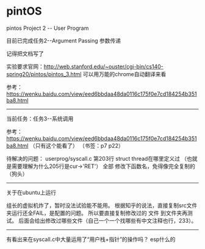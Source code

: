 # pintOS

pintos Project 2 -- User Program

目前已完成任务2--Argument Passing 参数传递

记得把文档写了

实验要求官网：http://web.stanford.edu/~ouster/cgi-bin/cs140-spring20/pintos/pintos_3.html
可以用万能的chrome自动翻译来看

参考：https://wenku.baidu.com/view/eed6bbdaa48da0116c175f0e7cd184254b351ba8.html

----------------------------------------------------------------------------------------------------
当前任务：任务3--系统调用

参考：https://wenku.baidu.com/view/eed6bbdaa48da0116c175f0e7cd184254b351ba8.html
（只有这个能看了）
（书签：p7 p22）

待解决的问题：
userprog/syscall.c 第203行 struct thread在哪里定义过 （也就是需要理解为什么205行是cur->'RET'）
                   全部 修改下函数名，免得像完全复制的（狗头）
                   
-----------------------------------------------------------------------------------------------------
关于在ubuntu上运行

组长的虚拟机炸了，暂时没法试验能不能用。
根据知乎的说法，直接复制src文件夹运行还全FAIL，是配置的问题。
所以要直接复制修改过的 文件 到文件夹再测试。
后面会给出修改过哪些文件（自己一个一个找哪些有中文注释也行，233）。

--------------------------------------------------------------------------------------------------
有看出来在syscall.c中大量运用了“用户栈+指针”的操作吗？
esp什么的

